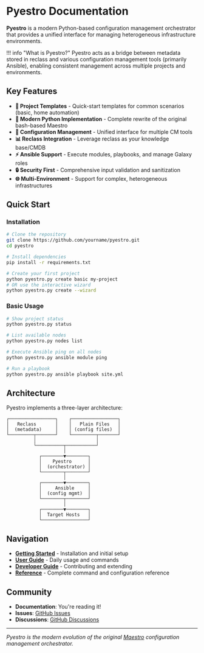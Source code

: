 # Pyestro Documentation

**Pyestro** is a modern Python-based configuration management orchestrator that provides a unified interface for managing heterogeneous infrastructure environments.

!!! info "What is Pyestro?"
    Pyestro acts as a bridge between metadata stored in reclass and various configuration management tools (primarily Ansible), enabling consistent management across multiple projects and environments.

## Key Features

- **🚀 Project Templates** - Quick-start templates for common scenarios (basic, home automation)
- **🐍 Modern Python Implementation** - Complete rewrite of the original bash-based Maestro
- **🔧 Configuration Management** - Unified interface for multiple CM tools
- **📊 Reclass Integration** - Leverage reclass as your knowledge base/CMDB
- **⚡ Ansible Support** - Execute modules, playbooks, and manage Galaxy roles
- **🔒 Security First** - Comprehensive input validation and sanitization
- **🌐 Multi-Environment** - Support for complex, heterogeneous infrastructures

## Quick Start

### Installation

```bash
# Clone the repository
git clone https://github.com/yourname/pyestro.git
cd pyestro

# Install dependencies
pip install -r requirements.txt

# Create your first project
python pyestro.py create basic my-project
# OR use the interactive wizard
python pyestro.py create --wizard
```

### Basic Usage

```bash
# Show project status
python pyestro.py status

# List available nodes
python pyestro.py nodes list

# Execute Ansible ping on all nodes
python pyestro.py ansible module ping

# Run a playbook
python pyestro.py ansible playbook site.yml
```

## Architecture

Pyestro implements a three-layer architecture:

```
┌─────────────────┐    ┌─────────────────┐
│   Reclass       │    │   Plain Files   │
│  (metadata)     │    │ (config files)  │
└─────────┬───────┘    └─────────┬───────┘
          │                      │
          └──────────┬───────────┘
                     │
            ┌────────▼────────┐
            │    Pyestro      │
            │  (orchestrator) │
            └────────┬────────┘
                     │
            ┌────────▼────────┐
            │     Ansible     │
            │  (config mgmt)  │
            └────────┬────────┘
                     │
            ┌────────▼────────┐
            │  Target Hosts   │
            └─────────────────┘
```

## Navigation

- **[Getting Started](getting-started/installation.md)** - Installation and initial setup
- **[User Guide](user-guide/commands.md)** - Daily usage and commands
- **[Developer Guide](developer-guide/architecture.md)** - Contributing and extending
- **[Reference](reference/cli.md)** - Complete command and configuration reference

## Community

- **Documentation**: You're reading it!
- **Issues**: [GitHub Issues](https://github.com/yourname/pyestro/issues)
- **Discussions**: [GitHub Discussions](https://github.com/yourname/pyestro/discussions)

---

*Pyestro is the modern evolution of the original [Maestro](https://github.com/inofix/maestro) configuration management orchestrator.*
